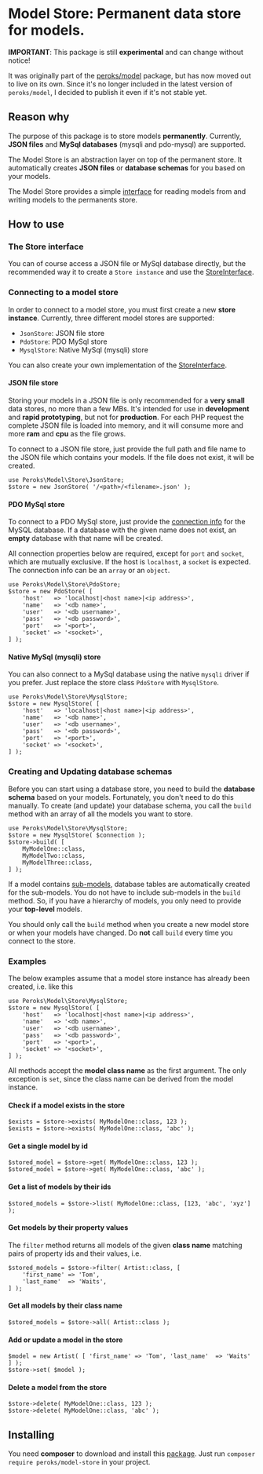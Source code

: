 # Model Store: Permanent data store for models.

**IMPORTANT**: This package is still **experimental** and can change without notice!

It was originally part of the [peroks/model](https://packagist.org/packages/peroks/model)
package, but has now moved out to live on its own. Since it's no longer
included in the latest version of `peroks/model`, I decided to publish it even
if it's not stable yet.

## Reason why

The purpose of this package is to store models **permanently**. Currently,
**JSON files** and **MySql databases** (mysqli and pdo-mysql) are supported.

The Model Store is an abstraction layer on top of the permanent store.
It automatically creates **JSON files** or **database schemas** for you based
on your models.

The Model Store provides a simple [interface](src/StoreInterface.php) for
reading models from and writing models to the permanents store.

## How to use

### The Store interface

You can of course access a JSON file or MySql database directly, but the
recommended way it to create a `Store instance` and use the
[StoreInterface](src/StoreInterface.php).

### Connecting to a model store

In order to connect to a model store, you must first create a new **store instance**.
Currently, three different model stores are supported:

- `JsonStore`: JSON file store
- `PdoStore`: PDO MySql store
- `MysqlStore`: Native MySql (mysqli) store

You can also create your own implementation of the
[StoreInterface](src/StoreInterface.php).

#### JSON file store

Storing your models in a JSON file is only recommended for a **very small** data
stores, no more than a few MBs. It's intended for use in **development**
and **rapid prototyping**, but not for **production**. For each PHP request
the complete JSON file is loaded into memory, and it will consume more
and more **ram** and **cpu** as the file grows. 

To connect to a JSON file store, just provide the full path and file name
to the JSON file which contains your models. If the file does not
exist, it will be created.

    use Peroks\Model\Store\JsonStore;
    $store = new JsonStore( '/<path>/<filename>.json' );

#### PDO MySql store

To connect to a PDO MySql store, just provide the
[connection info](https://www.php.net/manual/en/mysqli.quickstart.connections.php)
for the MySQL database. If a database with the given name does not exist,
an **empty** database with that name will be created.

All connection properties below are required, except for `port` and `socket`,
which are mutually exclusive. If the host is `localhost`, a `socket` is expected.
The connection info can be an `array` or an `object`.

    use Peroks\Model\Store\PdoStore;
    $store = new PdoStore( [
        'host'   => 'localhost|<host name>|<ip address>',
        'name'   => '<db name>',
        'user'   => '<db username>',
        'pass'   => '<db password>',
        'port'   => '<port>',
        'socket' => '<socket>',
    ] );

#### Native MySql (mysqli) store

You can also connect to a MySql database using the native `mysqli` driver
if you prefer. Just replace the store class `PdoStore` with `MysqlStore`.

    use Peroks\Model\Store\MysqlStore;
    $store = new MysqlStore( [
        'host'   => 'localhost|<host name>|<ip address>',
        'name'   => '<db name>',
        'user'   => '<db username>',
        'pass'   => '<db password>',
        'port'   => '<port>',
        'socket' => '<socket>',
    ] );

### Creating and Updating database schemas

Before you can start using a database store, you need to build the
**database schema** based on your models. Fortunately, you don't need to do this
manually. To create (and update) your database schema, you call the `build`
method with an array of all the models you want to store.

    use Peroks\Model\Store\MysqlStore;
    $store = new MysqlStore( $connection );
    $store->build( [
        MyModelOne::class,
        MyModelTwo::class,
        MyModelThree::class,
    ] );

If a model contains [sub-models](https://github.com/peroks/model#nested-models),
database tables are automatically created for the sub-models.
You do not have to include sub-models in the `build` method.
So, if you have a hierarchy of models, you only need to provide
your **top-level** models.

You should only call the `build` method when you create a new model store or
when your models have changed. Do **not** call `build` every time you connect to
the store.

### Examples

The below examples assume that a model store instance has already been created,
i.e. like this

    use Peroks\Model\Store\MysqlStore;
    $store = new MysqlStore( [
        'host'   => 'localhost|<host name>|<ip address>',
        'name'   => '<db name>',
        'user'   => '<db username>',
        'pass'   => '<db password>',
        'port'   => '<port>',
        'socket' => '<socket>',
    ] );

All methods accept the **model class name** as the first argument.
The only exception is `set`, since the class name can be derived from the
model instance.

#### Check if a model exists in the store

    $exists = $store->exists( MyModelOne::class, 123 );
    $exists = $store->exists( MyModelOne::class, 'abc' );

#### Get a single model by id

    $stored_model = $store->get( MyModelOne::class, 123 );
    $stored_model = $store->get( MyModelOne::class, 'abc' );

#### Get a list of models by their ids

    $stored_models = $store->list( MyModelOne::class, [123, 'abc', 'xyz'] );

#### Get models by their property values

The `filter` method returns all models of the given **class name** matching
pairs of property ids and their values, i.e.

    $stored_models = $store->filter( Artist::class, [
        'first_name' => 'Tom',
        'last_name'  => 'Waits',
    ] );

#### Get all models by their class name

    $stored_models = $store->all( Artist::class );

#### Add or update a model in the store

    $model = new Artist( [ 'first_name' => 'Tom', 'last_name'  => 'Waits' ] );
    $store->set( $model );

#### Delete a model from the store

    $store->delete( MyModelOne::class, 123 );
    $store->delete( MyModelOne::class, 'abc' );

## Installing

You need **composer** to download and install this
[package](https://packagist.org/packages/peroks/model-store).
Just run `composer require peroks/model-store` in your project.
